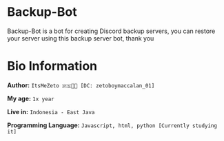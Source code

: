 # Backup-Bot

Backup-Bot is a bot for creating Discord backup servers, you can restore your server using this backup server bot, thank you

# Bio Information

**Author:** `ItsMeZeto 🇵🇸✊🏻 [DC: zetoboymaccalan_01]`

**My age:** `1x year`

**Live in:** `Indonesia - East Java`

**Programming Language:** `Javascript, html, python [Currently studying it]`
